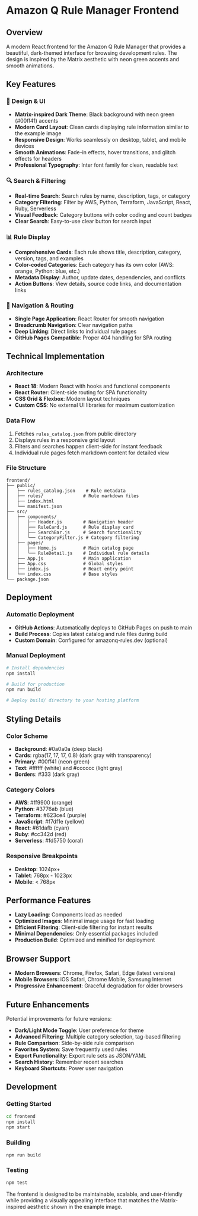 # Amazon Q Rule Manager Frontend

## Overview

A modern React frontend for the Amazon Q Rule Manager that provides a beautiful, dark-themed interface for browsing development rules. The design is inspired by the Matrix aesthetic with neon green accents and smooth animations.

## Key Features

### 🎨 Design & UI
- **Matrix-inspired Dark Theme**: Black background with neon green (#00ff41) accents
- **Modern Card Layout**: Clean cards displaying rule information similar to the example image
- **Responsive Design**: Works seamlessly on desktop, tablet, and mobile devices
- **Smooth Animations**: Fade-in effects, hover transitions, and glitch effects for headers
- **Professional Typography**: Inter font family for clean, readable text

### 🔍 Search & Filtering
- **Real-time Search**: Search rules by name, description, tags, or category
- **Category Filtering**: Filter by AWS, Python, Terraform, JavaScript, React, Ruby, Serverless
- **Visual Feedback**: Category buttons with color coding and count badges
- **Clear Search**: Easy-to-use clear button for search input

### 📊 Rule Display
- **Comprehensive Cards**: Each rule shows title, description, category, version, tags, and examples
- **Color-coded Categories**: Each category has its own color (AWS: orange, Python: blue, etc.)
- **Metadata Display**: Author, update dates, dependencies, and conflicts
- **Action Buttons**: View details, source code links, and documentation links

### 📱 Navigation & Routing
- **Single Page Application**: React Router for smooth navigation
- **Breadcrumb Navigation**: Clear navigation paths
- **Deep Linking**: Direct links to individual rule pages
- **GitHub Pages Compatible**: Proper 404 handling for SPA routing

## Technical Implementation

### Architecture
- **React 18**: Modern React with hooks and functional components
- **React Router**: Client-side routing for SPA functionality
- **CSS Grid & Flexbox**: Modern layout techniques
- **Custom CSS**: No external UI libraries for maximum customization

### Data Flow
1. Fetches `rules_catalog.json` from public directory
2. Displays rules in a responsive grid layout
3. Filters and searches happen client-side for instant feedback
4. Individual rule pages fetch markdown content for detailed view

### File Structure
```
frontend/
├── public/
│   ├── rules_catalog.json    # Rule metadata
│   ├── rules/               # Rule markdown files
│   ├── index.html
│   └── manifest.json
├── src/
│   ├── components/
│   │   ├── Header.js        # Navigation header
│   │   ├── RuleCard.js      # Rule display card
│   │   ├── SearchBar.js     # Search functionality
│   │   └── CategoryFilter.js # Category filtering
│   ├── pages/
│   │   ├── Home.js          # Main catalog page
│   │   └── RuleDetail.js    # Individual rule details
│   ├── App.js               # Main application
│   ├── App.css              # Global styles
│   ├── index.js             # React entry point
│   └── index.css            # Base styles
└── package.json
```

## Deployment

### Automatic Deployment
- **GitHub Actions**: Automatically deploys to GitHub Pages on push to main
- **Build Process**: Copies latest catalog and rule files during build
- **Custom Domain**: Configured for amazonq-rules.dev (optional)

### Manual Deployment
```bash
# Install dependencies
npm install

# Build for production
npm run build

# Deploy build/ directory to your hosting platform
```

## Styling Details

### Color Scheme
- **Background**: #0a0a0a (deep black)
- **Cards**: rgba(17, 17, 17, 0.8) (dark gray with transparency)
- **Primary**: #00ff41 (neon green)
- **Text**: #ffffff (white) and #cccccc (light gray)
- **Borders**: #333 (dark gray)

### Category Colors
- **AWS**: #ff9900 (orange)
- **Python**: #3776ab (blue)
- **Terraform**: #623ce4 (purple)
- **JavaScript**: #f7df1e (yellow)
- **React**: #61dafb (cyan)
- **Ruby**: #cc342d (red)
- **Serverless**: #fd5750 (coral)

### Responsive Breakpoints
- **Desktop**: 1024px+
- **Tablet**: 768px - 1023px
- **Mobile**: < 768px

## Performance Features

- **Lazy Loading**: Components load as needed
- **Optimized Images**: Minimal image usage for fast loading
- **Efficient Filtering**: Client-side filtering for instant results
- **Minimal Dependencies**: Only essential packages included
- **Production Build**: Optimized and minified for deployment

## Browser Support

- **Modern Browsers**: Chrome, Firefox, Safari, Edge (latest versions)
- **Mobile Browsers**: iOS Safari, Chrome Mobile, Samsung Internet
- **Progressive Enhancement**: Graceful degradation for older browsers

## Future Enhancements

Potential improvements for future versions:
- **Dark/Light Mode Toggle**: User preference for theme
- **Advanced Filtering**: Multiple category selection, tag-based filtering
- **Rule Comparison**: Side-by-side rule comparison
- **Favorites System**: Save frequently used rules
- **Export Functionality**: Export rule sets as JSON/YAML
- **Search History**: Remember recent searches
- **Keyboard Shortcuts**: Power user navigation

## Development

### Getting Started
```bash
cd frontend
npm install
npm start
```

### Building
```bash
npm run build
```

### Testing
```bash
npm test
```

The frontend is designed to be maintainable, scalable, and user-friendly while providing a visually appealing interface that matches the Matrix-inspired aesthetic shown in the example image.
